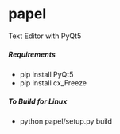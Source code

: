 # papel
Text Editor with PyQt5

<h5>Requirements</h5>
<ul>
	<li>pip install PyQt5</li>
	<li>pip install cx_Freeze</li>
</ul>

<h5>To Build for Linux</h5>
<ul>
	<li>python papel/setup.py build</li>
</ul>